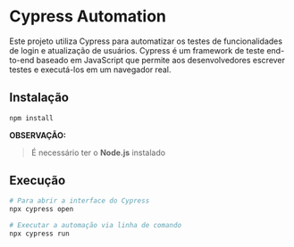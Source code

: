  # Cypress Automation
Este projeto utiliza Cypress para automatizar os testes de funcionalidades de login e atualização de usuários. Cypress é um framework de teste end-to-end baseado em JavaScript que permite aos desenvolvedores escrever testes e executá-los em um navegador real.
## Instalação  
 ```bash 
npm install 
 ```
**OBSERVAÇÃO:** 
> 
> 
> É necessário ter o **Node.js** instalado

## Execução
```bash
# Para abrir a interface do Cypress
npx cypress open 

# Executar a automação via linha de comando
npx cypress run 
``` 

